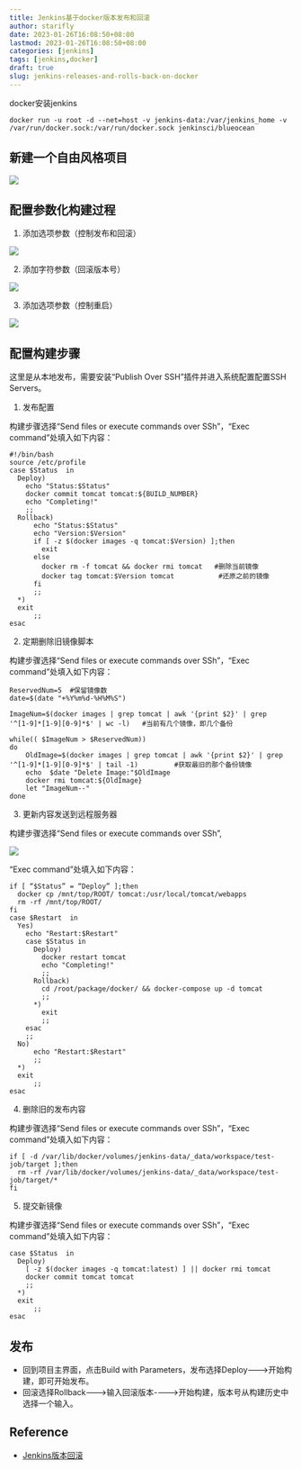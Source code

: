 ```yaml
---
title: Jenkins基于docker版本发布和回滚
author: starifly
date: 2023-01-26T16:08:50+08:00
lastmod: 2023-01-26T16:08:50+08:00
categories: [jenkins]
tags: [jenkins,docker]
draft: true
slug: jenkins-releases-and-rolls-back-on-docker
---
```


docker安装jenkins

`docker run -u root -d --net=host -v jenkins-data:/var/jenkins_home -v /var/run/docker.sock:/var/run/docker.sock jenkinsci/blueocean`

## 新建一个自由风格项目

![](/images/jenkins-01.png)

## 配置参数化构建过程

1. 添加选项参数（控制发布和回滚）

![](/images/jenkins-02.png)

2. 添加字符参数（回滚版本号）

![](/images/jenkins-03.png)

3. 添加选项参数（控制重启）

![](/images/jenkins-04.png)

## 配置构建步骤

这里是从本地发布，需要安装“Publish Over SSH”插件并进入系统配置配置SSH Servers。

1. 发布配置

构建步骤选择“Send files or execute commands over SSh”，“Exec command”处填入如下内容：

```shell
#!/bin/bash
source /etc/profile
case $Status  in
  Deploy)
    echo "Status:$Status"
    docker commit tomcat tomcat:${BUILD_NUMBER}
    echo "Completing!"
    ;;
  Rollback)
      echo "Status:$Status"
      echo "Version:$Version"
      if [ -z $(docker images -q tomcat:$Version) ];then
        exit
      else
        docker rm -f tomcat && docker rmi tomcat   #删除当前镜像
        docker tag tomcat:$Version tomcat           #还原之前的镜像
      fi
      ;;
  *)
  exit
      ;;
esac
```

2. 定期删除旧镜像脚本

构建步骤选择“Send files or execute commands over SSh”，“Exec command”处填入如下内容：

```shell
ReservedNum=5  #保留镜像数
date=$(date "+%Y%m%d-%H%M%S")

ImageNum=$(docker images | grep tomcat | awk '{print $2}' | grep  '^[1-9]*[1-9][0-9]*$' | wc -l)   #当前有几个镜像，即几个备份

while(( $ImageNum > $ReservedNum))
do
    OldImage=$(docker images | grep tomcat | awk '{print $2}' | grep  '^[1-9]*[1-9][0-9]*$' | tail -1)         #获取最旧的那个备份镜像
    echo  $date "Delete Image:"$OldImage
    docker rmi tomcat:${OldImage}
    let "ImageNum--"
done 
```

3. 更新内容发送到远程服务器

构建步骤选择“Send files or execute commands over SSh”,

![](/images/jenkins-05.png)

“Exec command”处填入如下内容：

```shell
if [ “$Status” = “Deploy” ];then
  docker cp /mnt/top/ROOT/ tomcat:/usr/local/tomcat/webapps
  rm -rf /mnt/top/ROOT/
fi
case $Restart  in
  Yes)
    echo "Restart:$Restart"
    case $Status in
      Deploy)
        docker restart tomcat
        echo "Completing!"
        ;;
      Rollback)
        cd /root/package/docker/ && docker-compose up -d tomcat
        ;;
      *)
        exit
        ;;
    esac
    ;;
  No)
      echo "Restart:$Restart"
      ;;
  *)
  exit
      ;;
esac
```

4. 删除旧的发布内容

构建步骤选择“Send files or execute commands over SSh”，“Exec command”处填入如下内容：

```shell
if [ -d /var/lib/docker/volumes/jenkins-data/_data/workspace/test-job/target ];then
  rm -rf /var/lib/docker/volumes/jenkins-data/_data/workspace/test-job/target/*
fi
```

5. 提交新镜像

构建步骤选择“Send files or execute commands over SSh”，“Exec command”处填入如下内容：

```shell
case $Status  in
  Deploy)
    [ -z $(docker images -q tomcat:latest) ] || docker rmi tomcat
    docker commit tomcat tomcat
    ;;
  *)
  exit
      ;;
esac
```

## 发布

- 回到项目主界面，点击Build with Parameters，发布选择Deploy--->开始构建，即可开始发布。
- 回滚选择Rollback--->输入回滚版本---->开始构建，版本号从构建历史中选择一个输入。

## Reference

- [Jenkins版本回滚](https://www.jianshu.com/p/af5fecaa8357)
